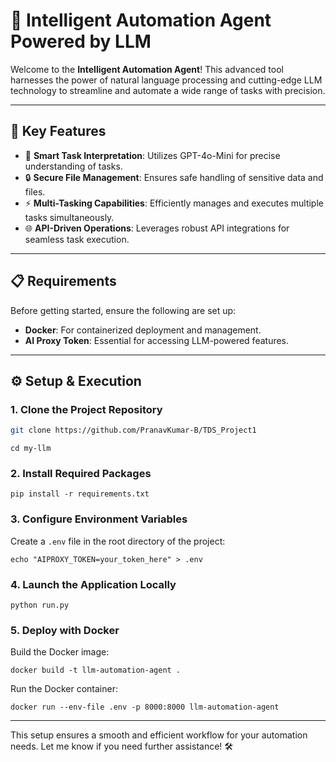 # 🚀 Intelligent Automation Agent Powered by LLM  

Welcome to the **Intelligent Automation Agent**! This advanced tool harnesses the power of natural language processing and cutting-edge LLM technology to streamline and automate a wide range of tasks with precision.  

---

## 🌟 Key Features  
- 🤖 **Smart Task Interpretation**: Utilizes GPT-4o-Mini for precise understanding of tasks.  
- 🔒 **Secure File Management**: Ensures safe handling of sensitive data and files.  
- ⚡ **Multi-Tasking Capabilities**: Efficiently manages and executes multiple tasks simultaneously.  
- 🌐 **API-Driven Operations**: Leverages robust API integrations for seamless task execution.  

---

## 📋 Requirements  
Before getting started, ensure the following are set up:  
- **Docker**: For containerized deployment and management.  
- **AI Proxy Token**: Essential for accessing LLM-powered features.  

---

## ⚙️ Setup & Execution  

### 1. Clone the Project Repository  
```sh
git clone https://github.com/PranavKumar-B/TDS_Project1
```
``` 
cd my-llm 
```

### 2. Install Required Packages  
```
pip install -r requirements.txt  
```

### 3. Configure Environment Variables  
Create a `.env` file in the root directory of the project:  
```
echo "AIPROXY_TOKEN=your_token_here" > .env  
```

### 4. Launch the Application Locally  
```
python run.py  
```

### 5. Deploy with Docker  
Build the Docker image:  
```
docker build -t llm-automation-agent .  
```

Run the Docker container:  
```
docker run --env-file .env -p 8000:8000 llm-automation-agent  
```

---

This setup ensures a smooth and efficient workflow for your automation needs. Let me know if you need further assistance! 🛠️